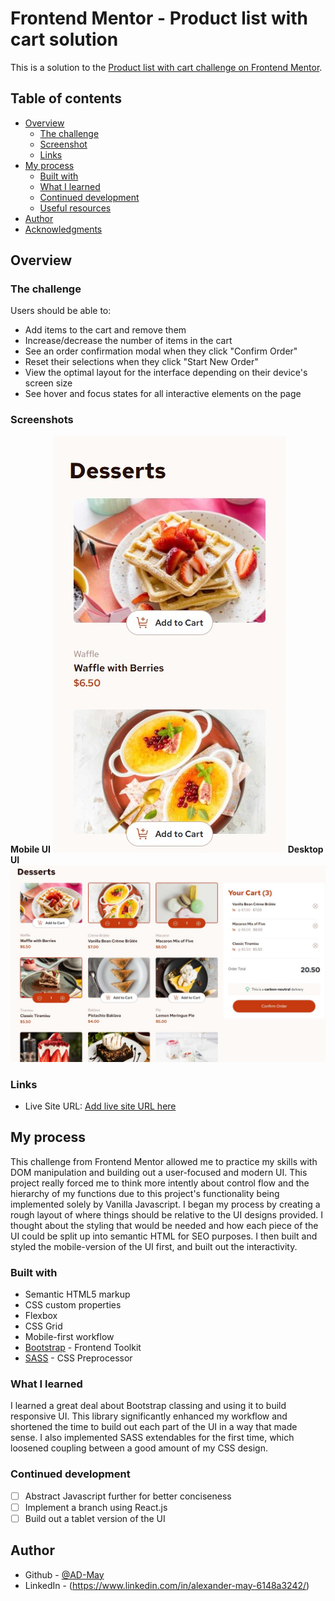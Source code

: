 # Frontend Mentor - Product list with cart solution

This is a solution to the [Product list with cart challenge on Frontend Mentor](https://www.frontendmentor.io/challenges/product-list-with-cart-5MmqLVAp_d).

## Table of contents

- [Overview](#overview)
  - [The challenge](#the-challenge)
  - [Screenshot](#screenshot)
  - [Links](#links)
- [My process](#my-process)
  - [Built with](#built-with)
  - [What I learned](#what-i-learned)
  - [Continued development](#continued-development)
  - [Useful resources](#useful-resources)
- [Author](#author)
- [Acknowledgments](#acknowledgments)

## Overview

### The challenge

Users should be able to:

- Add items to the cart and remove them
- Increase/decrease the number of items in the cart
- See an order confirmation modal when they click "Confirm Order"
- Reset their selections when they click "Start New Order"
- View the optimal layout for the interface depending on their device's screen size
- See hover and focus states for all interactive elements on the page

### Screenshots

**Mobile UI**
![Mobile Screenshot](./mobile-screenshot.jpg)
**Desktop UI**
![Desktop](./desktop-screenshot.jpg)

### Links

- Live Site URL: [Add live site URL here](https://your-live-site-url.com)

## My process

This challenge from Frontend Mentor allowed me to practice my skills with DOM manipulation and building out a user-focused and modern UI. This project really forced me to think more intently about control flow and the hierarchy of my functions due to this project's functionality being implemented solely by Vanilla Javascript. I began my process by creating a rough layout of where things should be relative to the UI designs provided. I thought about the styling that would be needed and how each piece of the UI could be split up into semantic HTML for SEO purposes. I then built and styled the mobile-version of the UI first, and built out the interactivity.

### Built with

- Semantic HTML5 markup
- CSS custom properties
- Flexbox
- CSS Grid
- Mobile-first workflow
- [Bootstrap](https://getbootstrap.com/) - Frontend Toolkit
- [SASS](https://sass-lang.com/) - CSS Preprocessor


### What I learned

I learned a great deal about Bootstrap classing and using it to build responsive UI. This library significantly enhanced my workflow and shortened the time to build out each part of the UI in a way that made sense. I also implemented SASS extendables for the first time, which loosened coupling between a good amount of my CSS design.

### Continued development

- [ ] Abstract Javascript further for better conciseness
- [ ] Implement a branch using React.js
- [ ] Build out a tablet version of the UI

## Author

- Github - [@AD-May](https://github.com/AD-May)
- LinkedIn - (https://www.linkedin.com/in/alexander-may-6148a3242/)
